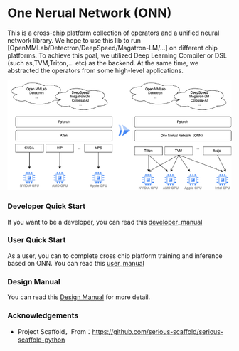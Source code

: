 # One Nerual Network (ONN)
This is a cross-chip platform collection of operators and a unified neural network library.
We hope to use this lib to run [OpenMMLab/Detectron/DeepSpeed/Magatron-LM/...] on different chip platforms.
To achieve this goal, we utilized Deep Learning Compiler or DSL (such as,TVM,Triton,... etc) as the backend.
At the same time, we abstracted the operators from some high-level applications.

![TOP-Design](./asset/img/top-design.png "TOP-Design")


### Developer Quick Start

If you want to be a developer, you can read this [developer_manual](./md_doc/developer_manual.md)


### User Quick Start

As a user, you can to complete cross chip platform training and inference based on ONN. You can read this [user_manual](./md_doc/user_manual.md)

### Design Manual

You can read this [Design Manual](./md_doc/design_manual.md) for more detail.

### Acknowledgements

- Project Scaffold，From：https://github.com/serious-scaffold/serious-scaffold-python
